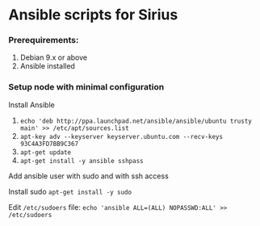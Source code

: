 # Ansible scripts for Sirius

### Prerequirements:
1. Debian 9.x or above
2. Ansible installed 


### Setup node with minimal configuration

Install Ansible

1. ```echo 'deb http://ppa.launchpad.net/ansible/ansible/ubuntu trusty main' >> /etc/apt/sources.list```
2. ```apt-key adv --keyserver keyserver.ubuntu.com --recv-keys 93C4A3FD7BB9C367```
3. ```apt-get update```
4. ```apt-get install -y ansible sshpass```

Add ansible user with sudo and with ssh access

Install sudo ```apt-get install -y sudo```

Edit ```/etc/sudoers``` file: ```echo 'ansible ALL=(ALL) NOPASSWD:ALL' >> /etc/sudoers```

